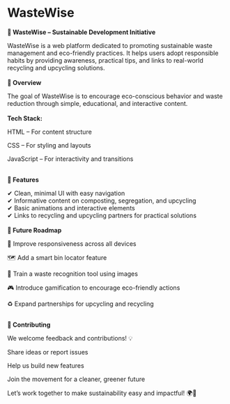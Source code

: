 # WasteWise
**🌱 WasteWise – Sustainable Development Initiative**

WasteWise is a web platform dedicated to promoting sustainable waste management and eco-friendly practices. It helps users adopt responsible habits by providing awareness, practical tips, and links to real-world recycling and upcycling solutions.
<br><br>
**🔹 Overview**

The goal of WasteWise is to encourage eco-conscious behavior and waste reduction through simple, educational, and interactive content.
<br><br>
**Tech Stack:**

HTML – For content structure<br>

CSS – For styling and layouts<br>

JavaScript – For interactivity and transitions<br><br>

**🚀 Features**

✔ Clean, minimal UI with easy navigation<br>
✔ Informative content on composting, segregation, and upcycling<br>
✔ Basic animations and interactive elements<br>
✔ Links to recycling and upcycling partners for practical solutions<br>
<br>
**🔮 Future Roadmap**

📱 Improve responsiveness across all devices<br>

🗺 Add a smart bin locator feature<br>

📸 Train a waste recognition tool using images<br>

🎮 Introduce gamification to encourage eco-friendly actions<br>

♻ Expand partnerships for upcycling and recycling<br><br>

**🤝 Contributing**

We welcome feedback and contributions! 💡<br>

Share ideas or report issues<br>

Help us build new features<br>

Join the movement for a cleaner, greener future<br>

Let’s work together to make sustainability easy and impactful! 🌍💚
